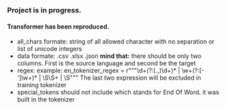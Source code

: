 ### Project is in progress.
#### Transformer has been reproduced.
- all_chars formate: string of all allowed character with no separation or list of unicode integers
- data formate: .csv .xlsx .json **mind that:** there should be only two columns. First is the source language and second be the target
- regex: example: en_tokenizer_regex = r"""\d+(?:[\.,]\d+)* | \w+(?:[-']\w+)* | \S\S+ | \S""" The last two expression will be excluded in training tokenizer
- special_tokens should not include <EOW> which stands for End Of Word. it was built in the tokenizer